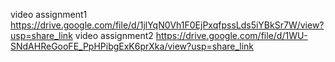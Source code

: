 video assignment1
https://drive.google.com/file/d/1jlYqN0Vh1F0EjPxqfpssLds5iYBkSr7W/view?usp=share_link
video assignment2
https://drive.google.com/file/d/1WU-SNdAHReGooFE_PpHPibgExK6prXka/view?usp=share_link
